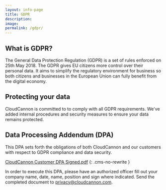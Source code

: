 ```yaml
---
layout: info-page
title: GDPR
description: 
image: 
permalink: /gdpr/
---
```




## What is GDPR?

The General Data Protection Regulation (GDPR) is a set of rules enforced on 25th May 2018. The GDPR gives EU citizens more control over their personal data. It aims to simplify the regulatory environment for business so both citizens and businesses in the European Union can fully benefit from the digital economy.

## Protecting your data

CloudCannon is committed to to comply with all GDPR requirements. We've added
internal procedures and security measures to ensure your data remains protected.

## Data Processing Addendum (DPA)

This DPA sets forth the obligations of both CloudCannon and our customers with respect to GDPR compliance and data security.

[CloudCannon Customer DPA Signed.pdf](/uploads/cc-dpa.pdf)
{: .cms-no-rewrite }

In order to execute this DPA, please have an authorized officer fill out your
company name, date, name, position and sign where indicated. Send the completed
document to <privacy@cloudcannon.com>.
